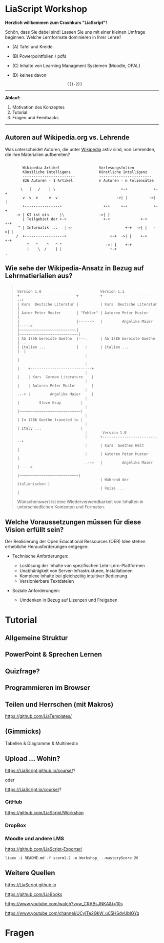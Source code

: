 <!--
author:   Your Name
email:    your@mail.org
version:  0.0.3
language: en
narrator: Deutsch Male
logo:     logo.jpg

comment:  Try to write a short comment about
          your course, multiline is also okay.


-->

# LiaScript Workshop

**Herzlich willkommen zum Crashkurs "LiaScript"!**

Schön, dass Sie dabei sind! Lassen Sie uns mit einer kleinen Umfrage beginnen. Welche Lernformate dominieren in Ihrer Lehre?

+ (A) Tafel und Kreide
+ (B) Powerpointfolien / pdfs
+ (C) Inhalte von Learning Managment Systemen (Moodle, OPAL)
+ (D) keines davon


                               {{1-2}}
****************************************************************************

**Ablauf:**

1. Motivation des Konzeptes
2. Tutorial
3. Fragen und Feedbacks

****************************************************************************


## Autoren auf Wikipedia.org vs. Lehrende

Was unterscheidet Autoren, die unter [Wikipedia](https://www.wikipedia.de/) aktiv sind, von Lehrenden, die ihre Materialien aufbereiten?

<!--style="width: 100%; max-width: 760px; display: block; margin-left: auto; margin-right: auto;"-->
```ascii

        Wikipedia Artikel                  Vorlesungsfolien
        Künstliche Intelligenz             Künstliche Intelligenz
        ------------------------           ------------------------
        826 Autoren - 1 Artikel            n Autoren - n Foliensätze

       \   |   /    | \                              +-+            +-+
        v  v  v     v  v                           ->| |          ->| |
        +----------------+                   +-+     +-+            +-+
     -> | KI ist ein     |\                ->| |
        | Teilgebiet der +-+                 +-+              +-+     +-+
      ^ | Informatik ...   | <-                        +-+  ->| |   ->| |
     /  +------------------+                    +-+  ->| |    +-+     +-+
          ^   ^    ^   ^ ^                    ->| |    +-+
          |    \  /    | |                      +-+                            .
```


## Wie sehe der Wikipedia-Ansatz in Bezug auf Lehrmatierialien aus?

> <!-- style="width: 100%; max-width: 860px; display: block; margin-left: auto; margin-right: auto;" -->
> ```ascii
>
> Version 1.0                           Version 1.1
> +--------------------------+          +---------------------------+
> | Kurs  Deutsche Literatur |          | Kurs  Deutsche Literatur  |
> | Autor Peter Muster       | "Fehler" | Autoren Peter Muster      |
> |                          |------>   |         Angelika Maier    |----->
> |~~~~~~~~~~~~~~~~~~~~~~~~~~|          |~~~~~~~~~~~~~~~~~~~~~~~~~~~|
> | Ab 1756 bereiste Goethe  |---.      | Ab 1786 bereiste Goethe   |--.
> | Italien ...              |   |      | Italien ...               |  |
>                                |                                     |
>                                |                                     |    +----------------------------+
>                                |                                     |    | Kurs  German Literature    |
>                                |                                     |    | Autoren Peter Muster       |
>                                |                                     .--> |         Angelika Maier     |
>                                |                                          |         Steve Gray         |
>                                |                                          |~~~~~~~~~~~~~~~~~~~~~~~~~~~~|
>                                |                                          | In 1786 Goethe traveled to |
>                                |                                          | Italy ...                  |
>                                |       Version 1.0
>                                |      +---------------------------+
>                                |      | Kurs  Goethes Welt        |
>                                |      | Autoren Peter Muster      |
>                                .-->   |         Angelika Maier    |----->
>                                       |~~~~~~~~~~~~~~~~~~~~~~~~~~~|
>                                       | Während der italienischen |
>                                       | Reise ...                 |
> ```
> Wünschenswert ist eine Wiederverwendbarkeit von Inhalten in unterschiedlichen Kontexten und Formaten.


## Welche Voraussetzungen müssen für diese Vision erfüllt sein?

Der Realisierung der Open Educational Ressources (OER) Idee stehen erhebliche
Herausforderungen entgegen:

+ Technische Anforderungen:

  - Loslösung der Inhalte von spezifischen Lehr-Lern-Plattformen
  - Unabhänigkeit von Server-Infrastrukturen, Installationen
  - Komplexe Inhalte bei gleichzeitig intuitiver Bedienung
  - Versionierbare Textdateien

+ Soziale Anforderungen:

  - Umdenken in Bezug auf Lizenzen und Freigaben


# Tutorial


## Allgemeine Struktur


## PowerPoint & Sprechen Lernen


## Quizfrage?


## Programmieren im Browser


## Teilen und Herrschen (mit Makros)


https://github.com/LiaTemplates/


## (Gimmicks)

Tabellen & Diagramme & Multimedia


## Upload ... Wohin?

https://LiaScript.github.io/course/?

oder

https://LiaScript.io/course/?

### GitHub


https://github.com/LiaScript/Workshop


### DropBox


### Moodle und andere LMS


https://github.com/LiaScript-Exporter/

`liaex -i README.md -f scorm1.2 -o Workshop_ --masteryScore 20`



## Weitere Quellen


https://LiaScript.github.io

https://github.com/LiaBooks

https://www.youtube.com/watch?v=w_CRABsJNKA&t=10s

https://www.youtube.com/channel/UCyiTe2GkW_u05HSdvUblGYg


# Fragen
